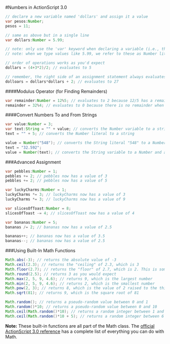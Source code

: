 #Numbers in ActionScript 3.0
```java
// declare a new variable named 'dollars' and assign it a value
var pesos:Number;
pesos = 11;

// same as above but in a single line
var dollars:Number = 5.99;

// note: only use the 'var' keyword when declaring a variable (i.e., the first time you use it)
// note: when we type values like 5.99, we refer to these as Number literals (as opposed to variables)

// order of operations works as you'd expect
dollars = (4+3*2)/2; // evaluates to 5

// remember, the right side of an assignment statement always evaluates to a value
dolloars = dollars*dollars + 2; // evaluates to 27
```

####Modulus Operator (for Finding Remainders)
```java
var remainder:Number = 12%5; // evaluates to 2 because 12/5 has a remainder of 2
remainder = 32%4; // evaluates to 0 because there is no remainder when 32 is divided by 4
```

####Convert Numbers To and From Strings
```java
var value:Number = 3;
var text:String = "" + value; // converts the Number variable to a string
text = "" + 5; // converts the Number literal to a string

value = Number("548"); // converts the String literal "548" to a Number and assigns it to value
text = "32.592";
value = Number(text); // converts the String variable to a Number and assigns it to value
```

###Advanced Assignment
```java
var pebbles:Number = 1;
pebbles += 2; // pebbles now has a value of 3
pebbles += 2; // pebbles now has a value of 5

var luckyCharms:Number = 1;
luckyCharms *= 3; // luckyCharms now has a value of 3
luckyCharms *= 3; // luckyCharms now has a value of 9

var slicesOfToast:Number = 8;
slicesOfToast -= 4; // slicesOfToast now has a value of 4

var bananas:Number = 5;
bananas /= 2; // bananas now has a value of 2.5

bananas++; // bananas now has a value of 3.5
bananas--; // bananas now has a value of 2.5
```

###Using Built-In Math Functions
```java
Math.abs(-3); // returns the absolute value of -3
Math.ceil(2.3); // returns the "ceiling" of 2.3, which is 3
Math.floor(2.7); // returns the "floor" of 2.7, which is 2. This is sometimes known as truncation
Math.round(2.5); // returns 3 as you would expect
Math.max(2, 5, 9, 4.6); // returns 9, which is the largest number
Math.min(2, 5, 9, 4.6); // returns 2, which is the smallest number
Math.pow(2, 3); // returns 8, which is the value of 2 raised to the third power
Math.sqrt(81); // returns 9, which is the square root of 81

Math.random(); // returns a pseudo-random value between 0 and 1
Math.random()*10; // returns a pseudo-random value between 0 and 10
Math.ceil(Math.random()*10); // returns a random integer between 1 and 10
Math.ceil(Math.random()*10 + 5); // returns a random integer between 6 and 15
```

**Note:** These built-in functions are all part of the Math class. The [official ActionScript 3.0 reference](http://help.adobe.com/en_US/FlashPlatform/reference/actionscript/3/Math.html) has a complete list of everything you can do with Math.
